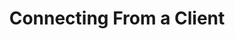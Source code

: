 ---
title: Connecting From a Client
last_updated: 13/12/2016
sidebar: mydoc_sidebar
permalink: connect-client.html
---